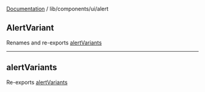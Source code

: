 [Documentation](../../../modules.md) / lib/components/ui/alert

## AlertVariant

Renames and re-exports [alertVariants](alert.md#alertvariants)

***

## alertVariants

Re-exports [alertVariants](alert.md#alertvariants)
